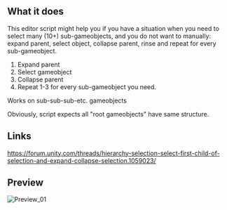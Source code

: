 ## What it does

This editor script might help you if you have a situation when you need to select many (10+) sub-gameobjects, and you do not want to manually:
expand parent, select object, collapse parent, rinse and repeat for every sub-gameobject.

1. Expand parent
1. Select gameobject
1. Collapse parent
1. Repeat 1-3 for every sub-gameobject you need.

Works on sub-sub-sub-etc. gameobjects

Obviously, script expects all "root gameobjects" have same structure.

## Links

https://forum.unity.com/threads/hierarchy-selection-select-first-child-of-selection-and-expand-collapse-selection.1059023/

## Preview

![Preview_01](https://i.imgur.com/TBC7VGN.gif)